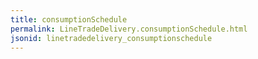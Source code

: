 ```yaml
---
title: consumptionSchedule
permalink: LineTradeDelivery.consumptionSchedule.html
jsonid: linetradedelivery_consumptionschedule
---
```

